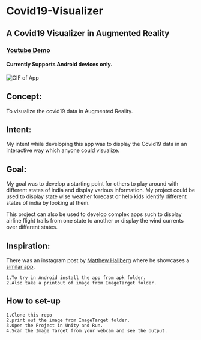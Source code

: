 # Covid19-Visualizer
## A Covid19 Visualizer in Augmented Reality
### [Youtube Demo](https://youtu.be/bGC6znsIMs4)
#### Currently Supports Android devices only.

![GIF of App](/videoDemo/Shot1_5.gif)

## Concept:
  To visualize the covid19 data in Augmented Reality.

## Intent:
  My intent while developing this app was to display the Covid19 data in an interactive way which anyone could visualize.

## Goal:
  My goal was to develop a starting point for others to play around with different states of india and display various information. My project could be used to display state wise weather forecast or help kids identify different states of india by looking at them.
    
  This project can also be used to develop complex apps such to display airline flight trails from one state to another or display the wind currents over different states.

## Inspiration:
There was an instagram post by [Matthew Hallberg](https://www.instagram.com/matthewhallberg/?hl=en) where he showcases a [similar app](https://www.instagram.com/p/B-VeNQxDdIl/?utm_source=ig_web_copy_link).

    1.To try in Android install the app from apk folder.
    2.Also take a printout of image from ImageTarget folder.

## How to set-up
    1.Clone this repo
    2.print out the image from ImageTarget folder.
    3.Open the Project in Unity and Run.
    4.Scan the Image Target from your webcam and see the output.
